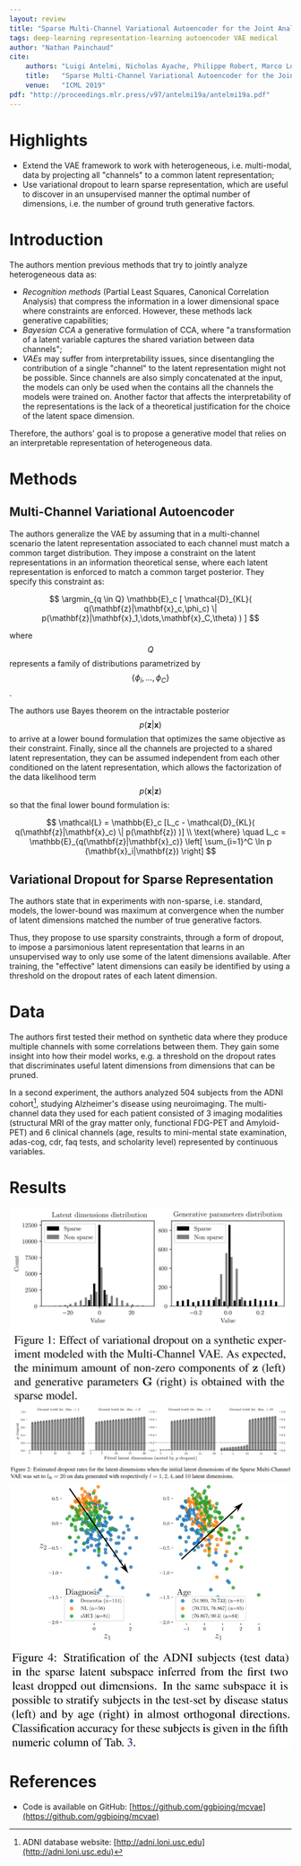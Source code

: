 ```yaml
---
layout: review
title: "Sparse Multi-Channel Variational Autoencoder for the Joint Analysis of Heterogeneous Data"
tags: deep-learning representation-learning autoencoder VAE medical
author: "Nathan Painchaud"
cite:
    authors: "Luigi Antelmi, Nicholas Ayache, Philippe Robert, Marco Lorenzi"
    title:   "Sparse Multi-Channel Variational Autoencoder for the Joint Analysis of Heterogeneous Data"
    venue:   "ICML 2019"
pdf: "http://proceedings.mlr.press/v97/antelmi19a/antelmi19a.pdf"
---
```



# Highlights
- Extend the VAE framework to work with heterogeneous, i.e. multi-modal, data by projecting all "channels" to a common
latent representation;
- Use variational dropout to learn sparse representation, which are useful to discover in an unsupervised manner the
optimal number of dimensions, i.e. the number of ground truth generative factors.


# Introduction
The authors mention previous methods that try to jointly analyze heterogeneous data as:
- *Recognition methods* (Partial Least Squares, Canonical Correlation Analysis) that compress the information in a
lower dimensional space where constraints are enforced. However, these methods lack generative capabilities;
- *Bayesian CCA* a generative formulation of CCA, where "a transformation of a latent variable captures the shared
variation between data channels";
- *VAEs* may suffer from interpretability issues, since disentangling the contribution of a single "channel" to the
latent representation might not be possible. Since channels are also simply concatenated at the input, the models can
only be used when the contains all the channels the models were trained on. Another factor that affects the
interpretability of the representations is the lack of a theoretical justification for the choice of the latent space
dimension.

Therefore, the authors' goal is to propose a generative model that relies on an interpretable representation of
heterogeneous data.


# Methods

## Multi-Channel Variational Autoencoder
The authors generalize the VAE by assuming that in a multi-channel scenario the latent representation associated to each
channel must match a common target distribution. They impose a constraint on the latent representations in an
information theoretical sense, where each latent representation is enforced to match a common target posterior. They
specify this constraint as:

$$
\argmin_{q \in Q} \mathbb{E}_c [ \mathcal{D}_{KL}( q(\mathbf{z}|\mathbf{x}_c,\phi_c) \| p(\mathbf{z}|\mathbf{x}_1,\dots,\mathbf{x}_C,\theta) ) ]
$$

where $$Q$$ represents a family of distributions parametrized by $$\{\phi_i,\dots,\phi_C\}$$.

The authors use Bayes theorem on the intractable posterior $$p(\mathbf{z}|\mathbf{x})$$ to arrive at a lower bound
formulation that optimizes the same objective as their constraint. Finally, since all the channels are projected to a
shared latent representation, they can be assumed independent from each other conditioned on the latent representation,
which allows the factorization of the data likelihood term $$p(\mathbf{x}|\mathbf{z})$$ so that the final lower bound
formulation is:

$$
\mathcal{L} = \mathbb{E}_c [L_c - \mathcal{D}_{KL}( q(\mathbf{z}|\mathbf{x}_c) \| p(\mathbf{z}) )] \\
\text{where} \quad L_c = \mathbb{E}_{q(\mathbf{z}|\mathbf{x}_c)} \left[ \sum_{i=1}^C \ln p (\mathbf{x}_i|\mathbf{z}) \right]
$$

## Variational Dropout for Sparse Representation
The authors state that in experiments with non-sparse, i.e. standard, models, the lower-bound was maximum at convergence
when the number of latent dimensions matched the number of true generative factors.

Thus, they propose to use sparsity constraints, through a form of dropout, to impose a parsimonious latent
representation that learns in an unsupervised way to only use some of the latent dimensions available. After training,
the "effective" latent dimensions can easily be identified by using a threshold on the dropout rates of each latent
dimension.


# Data
The authors first tested their method on synthetic data where they produce multiple channels with some correlations
between them. They gain some insight into how their model works, e.g. a threshold on the dropout rates that
discriminates useful latent dimensions from dimensions that can be pruned.

In a second experiment, the authors analyzed 504 subjects from the ADNI cohort[^1], studying Alzheimer's disease using
neuroimaging. The multi-channel data they used for each patient consisted of 3 imaging modalities (structural MRI of the
gray matter only, functional FDG-PET and Amyloid-PET) and 6 clinical channels (age, results to mini-mental state
examination, adas-cog, cdr, faq tests, and scholarity level) represented by continuous variables.


# Results

![](/article/images/SparseMultiChannelVAE/figure1.jpg)
![](/article/images/SparseMultiChannelVAE/figure2.jpg)
![](/article/images/SparseMultiChannelVAE/figure4.jpg)


# References
- Code is available on GitHub: [https://github.com/ggbioing/mcvae](https://github.com/ggbioing/mcvae)

[^1]: ADNI database website: [http://adni.loni.usc.edu](http://adni.loni.usc.edu)